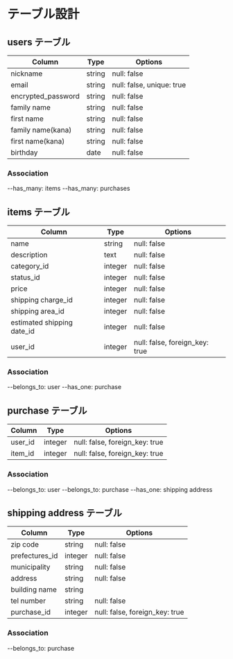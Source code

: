 # テーブル設計

## users テーブル

| Column             | Type    | Options                   |
| ------------------ | ------- | ------------------------- |
| nickname           | string  | null: false               |
| email              | string  | null: false, unique: true |
| encrypted_password | string  | null: false               |
| family name        | string  | null: false               |
| first name         | string  | null: false               |
| family name(kana)  | string  | null: false               |
| first name(kana)   | string  | null: false               |
| birthday           | date    | null: false               |

### Association
--has_many: items
--has_many: purchases

## items テーブル

| Column                     | Type     | Options                        |
| -------------------------- | -------- | ------------------------------ |
| name                       | string   | null: false                    |
| description                | text     | null: false                    |
| category_id                | integer  | null: false                    |
| status_id                  | integer  | null: false                    |
| price                      | integer  | null: false                    |
| shipping charge_id         | integer  | null: false                    |
| shipping area_id           | integer  | null: false                    |
| estimated shipping date_id | integer  | null: false                    |
| user_id                    | integer  | null: false, foreign_key: true |

### Association
--belongs_to: user
--has_one: purchase

## purchase テーブル

| Column       | Type    | Options                        |
| ------------ | ------- | ------------------------------ |
| user_id      | integer | null: false, foreign_key: true |
| item_id      | integer | null: false, foreign_key: true |

### Association
--belongs_to: user
--belongs_to: purchase
--has_one: shipping address

## shipping address テーブル

| Column         | Type    | Options                        |
| -------------- | --------| ------------------------------ |
| zip code       | string  | null: false                    |
| prefectures_id | integer | null: false                    |
| municipality   | string  | null: false                    |
| address        | string  | null: false                    |
| building name  | string  |                                |
| tel number     | string  | null: false                    |
| purchase_id    | integer | null: false, foreign_key: true |

### Association
--belongs_to: purchase